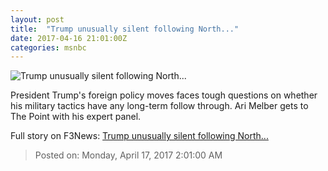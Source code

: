 ```yaml
---
layout: post
title:  "Trump unusually silent following North..."
date: 2017-04-16 21:01:00Z
categories: msnbc
---
```


![Trump unusually silent following North...](http://media1.s-nbcnews.com/j/MSNBC/Components/Video/201704/2017-04-16T21-06-36-8Z--1280x720.video_1067x600.jpg)

President Trump's foreign policy moves faces tough questions on whether his military tactics have any long-term follow through. Ari Melber gets to The Point with his expert panel.


Full story on F3News: [Trump unusually silent following North...](http://www.f3nws.com/n/vAA3ZH)

> Posted on: Monday, April 17, 2017 2:01:00 AM
